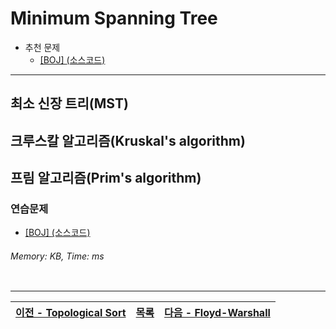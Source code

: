 # Minimum Spanning Tree
* 추천 문제
    * [[BOJ] ](https://www.acmicpc.net/problem/) [(소스코드)](./src/.cpp)
---

## 최소 신장 트리(MST)

## 크루스칼 알고리즘(Kruskal's algorithm)

## 프림 알고리즘(Prim's algorithm)

### 연습문제
* [[BOJ] ](https://www.acmicpc.net/problem/) [(소스코드)](./src/.cpp)
###### Memory:  KB, Time:  ms
```c++
```

---
|[이전 - Topological Sort](/topological_sort/)|[목록](https://github.com/RyanJeong/CP#index)|[다음 - Floyd-Warshall](/floyd-warshall/)|
|-|-|-|
